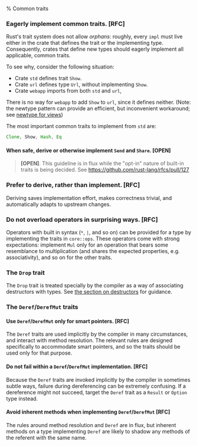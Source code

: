 % Common traits

### Eagerly implement common traits. [RFC]

Rust's trait system does not allow _orphans_: roughly, every `impl` must live
either in the crate that defines the trait or the implementing
type. Consequently, crates that define new types should eagerly implement all
applicable, common traits.

To see why, consider the following situation:

* Crate `std` defines trait `Show`.
* Crate `url` defines type `Url`, without implementing `Show`.
* Crate `webapp` imports from both `std` and `url`,

There is no way for `webapp` to add `Show` to `url`, since it defines neither.
(Note: the newtype pattern can provide an efficient, but inconvenient
workaround; see [newtype for views](../types/newtype.md))

The most important common traits to implement from `std` are:

```rust
Clone, Show, Hash, Eq
```

#### When safe, derive or otherwise implement `Send` and `Share`. [OPEN]

> **[OPEN]**. This guideline is in flux while the "opt-in" nature of
> built-in traits is being decided. See https://github.com/rust-lang/rfcs/pull/127

### Prefer to derive, rather than implement. [RFC]

Deriving saves implementation effort, makes correctness trivial, and
automatically adapts to upstream changes.

### Do not overload operators in surprising ways. [RFC]

Operators with built in syntax (`*`, `|`, and so on) can be provided for a type
by implementing the traits in `core::ops`. These operators come with strong
expectations: implement `Mul` only for an operation that bears some resemblance
to multiplication (and shares the expected properties, e.g. associativity), and
so on for the other traits.

### The `Drop` trait

The `Drop` trait is treated specially by the compiler as a way of
associating destructors with types. See
[the section on destructors](../../ownership/destructors.md) for
guidance.

### The `Deref`/`DerefMut` traits

#### Use `Deref`/`DerefMut` only for smart pointers. [RFC]

The `Deref` traits are used implicitly by the compiler in many circumstances,
and interact with method resolution. The relevant rules are designed
specifically to accommodate smart pointers, and so the traits should be used
only for that purpose.

#### Do not fail within a `Deref`/`DerefMut` implementation. [RFC]

Because the `Deref` traits are invoked implicitly by the compiler in sometimes
subtle ways, failure during dereferencing can be extremely confusing. If a
dereference might not succeed, target the `Deref` trait as a `Result` or
`Option` type instead.

#### Avoid inherent methods when implementing `Deref`/`DerefMut` [RFC]

The rules around method resolution and `Deref` are in flux, but inherent methods
on a type implementing `Deref` are likely to shadow any methods of the referent
with the same name.
